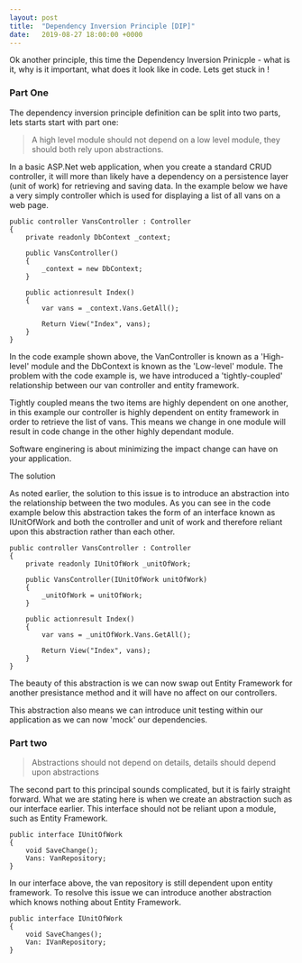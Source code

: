 ```yaml
---
layout: post
title:  "Dependency Inversion Principle [DIP]"
date:   2019-08-27 18:00:00 +0000
---
```


Ok another principle, this time the Dependency Inversion Prinicple - what is it, why is it important, what does it look like in code. Lets get stuck in !

### Part One

The dependency inversion principle definition can be split into two parts, lets starts start with part one:

> A high level module should not depend on a low level module, they should both rely upon abstractions.

In a basic ASP.Net web application, when you create a standard CRUD controller, it will more than likely have a dependency on a persistence layer (unit of work) for retrieving and saving data. In the example below we have a very simply controller which is used for displaying a list of all vans on a web page.

    public controller VansController : Controller
    {
        private readonly DbContext _context;

        public VansController()
        {
            _context = new DbContext;
        }

        public actionresult Index()
        {
            var vans = _context.Vans.GetAll();

            Return View("Index", vans);
        }
    }

In the code example shown above, the VanController is known as a 'High-level' module and the DbContext is known as the 'Low-level' module. The problem with the code example is, we have introduced a 'tightly-coupled' relationship between our van controller and entity framework. 

Tightly coupled means the two items are highly dependent on one another, in this example our controller is highly dependent on entity framework in order to retrieve the list of vans.  This means we change in one module will result in code change in the other highly dependant module.

Software enginering is about minimizing the impact change can have on your application.

The solution

As noted earlier, the solution to this issue is to introduce an abstraction into the relationship between the two modules. As you can see in the code example below this abstraction takes the form of an interface known as IUnitOfWork and both the controller and unit of work and therefore reliant upon this abstraction rather than each other. 

    public controller VansController : Controller
    {
        private readonly IUnitOfWork _unitOfWork;

        public VansController(IUnitOfWork unitOfWork)
        {
            _unitOfWork = unitOfWork;
        }

        public actionresult Index()
        {
            var vans = _unitOfWork.Vans.GetAll();

            Return View("Index", vans);
        }
    }

The beauty of this abstraction is we can now swap out Entity Framework for another presistance method and it will have no affect on our controllers. 

This abstraction also means we can introduce unit testing within our application as we can now 'mock' our dependencies.

### Part two

> Abstractions should not depend on details, details should depend upon abstractions

The second part to this principal sounds complicated, but it is fairly straight forward. What we are stating here is when we create an abstraction such as our interface earlier. This interface should not be reliant upon a module, such as Entity Framework.

    public interface IUnitOfWork
    {
        void SaveChange();
        Vans: VanRepository;
    }

In our interface above, the van repository is still dependent upon entity framework. To resolve this issue we can introduce another abstraction which knows nothing about Entity Framework.

    public interface IUnitOfWork
    {
        void SaveChanges();
        Van: IVanRepository;   
    }